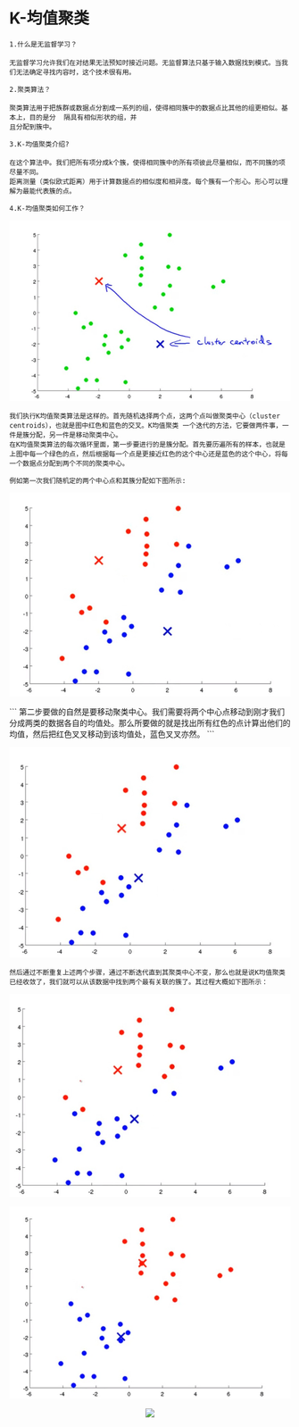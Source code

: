 # K-均值聚类
```
1.什么是无监督学习？  
  
无监督学习允许我们在对结果无法预知时接近问题。无监督算法只基于输入数据找到模式。当我们无法确定寻找内容时，这个技术很有用。
```
```
2.聚类算法？  

聚类算法用于把族群或数据点分割成一系列的组，使得相同簇中的数据点比其他的组更相似。基本上，目的是分  隔具有相似形状的组，并  
且分配到簇中。  
```
```
3.K-均值聚类介绍?

在这个算法中。我们把所有项分成k个簇，使得相同簇中的所有项彼此尽量相似，而不同簇的项尽量不同。  
距离测量（类似欧式距离）用于计算数据点的相似度和相异度。每个簇有一个形心。形心可以理解为最能代表簇的点。
```
```
4.K-均值聚类如何工作？
```
<p align="center">
  <img src="https://github.com/yunhao1996/100-Days-ML-Learning-logs/blob/master/Day-43%2C44/pictures/1.jpg">
</p> 

```
我们执行K均值聚类算法是这样的。首先随机选择两个点，这两个点叫做聚类中心（cluster centroids），也就是图中红色和蓝色的交叉。K均值聚类 一个迭代的方法，它要做两件事，一件是簇分配，另一件是移动聚类中心。
在K均值聚类算法的每次循环里面，第一步要进行的是簇分配。首先要历遍所有的样本，也就是上图中每一个绿色的点，然后根据每一个点是更接近红色的这个中心还是蓝色的这个中心，将每一个数据点分配到两个不同的聚类中心。
```

```
例如第一次我们随机定的两个中心点和其簇分配如下图所示:
```
<p align="center">
  <img src="https://github.com/yunhao1996/100-Days-ML-Learning-logs/blob/master/Day-43%2C44/pictures/2.jpg">
</p> 
```
第二步要做的自然是要移动聚类中心。我们需要将两个中心点移动到刚才我们分成两类的数据各自的均值处。那么所要做的就是找出所有红色的点计算出他们的均值，然后把红色叉叉移动到该均值处，蓝色叉叉亦然。
```

<p align="center">
  <img src="https://github.com/yunhao1996/100-Days-ML-Learning-logs/blob/master/Day-43%2C44/pictures/3.jpg">
</p> 

```
然后通过不断重复上述两个步骤，通过不断迭代直到其聚类中心不变，那么也就是说K均值聚类已经收敛了，我们就可以从该数据中找到两个最有关联的簇了。其过程大概如下图所示：
```
<p align="center">
  <img src="https://github.com/yunhao1996/100-Days-ML-Learning-logs/blob/master/Day-43%2C44/pictures/4.jpg">
</p> 

<p align="center">
  <img src="https://github.com/yunhao1996/100-Days-ML-Learning-logs/blob/master/Day-43%2C44/pictures/5.jpg">
</p> 

<p align="center">
  <img src="https://github.com/yunhao1996/100-Days-ML-Learning-logs/blob/master/Day-43%2C44/pictures/6.jpgg">
</p> 

